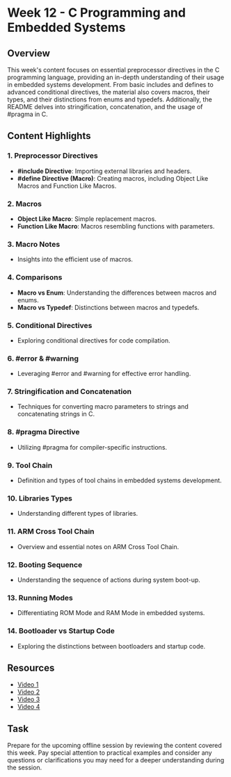 # Week 12 - C Programming and Embedded Systems

## Overview
This week's content focuses on essential preprocessor directives in the C programming language, providing an in-depth understanding of their usage in embedded systems development. From basic includes and defines to advanced conditional directives, the material also covers macros, their types, and their distinctions from enums and typedefs. Additionally, the README delves into stringification, concatenation, and the usage of #pragma in C.

## Content Highlights

### 1. Preprocessor Directives
- **#include Directive**: Importing external libraries and headers.
- **#define Directive (Macro)**: Creating macros, including Object Like Macros and Function Like Macros.

### 2. Macros
- **Object Like Macro**: Simple replacement macros.
- **Function Like Macro**: Macros resembling functions with parameters.

### 3. Macro Notes
- Insights into the efficient use of macros.

### 4. Comparisons
- **Macro vs Enum**: Understanding the differences between macros and enums.
- **Macro vs Typedef**: Distinctions between macros and typedefs.

### 5. Conditional Directives
- Exploring conditional directives for code compilation.

### 6. #error & #warning
- Leveraging #error and #warning for effective error handling.

### 7. Stringification and Concatenation
- Techniques for converting macro parameters to strings and concatenating strings in C.

### 8. #pragma Directive
- Utilizing #pragma for compiler-specific instructions.

### 9. Tool Chain
- Definition and types of tool chains in embedded systems development.

### 10. Libraries Types
- Understanding different types of libraries.

### 11. ARM Cross Tool Chain
- Overview and essential notes on ARM Cross Tool Chain.

### 12. Booting Sequence
- Understanding the sequence of actions during system boot-up.

### 13. Running Modes
- Differentiating ROM Mode and RAM Mode in embedded systems.

### 14. Bootloader vs Startup Code
- Exploring the distinctions between bootloaders and startup code.

## Resources
- [Video 1](https://youtu.be/LFoOi5qqVCY?si=mYqw4QPr0PgVwT4M)
- [Video 2](https://youtu.be/AX8P0WWkSqU?si=BkA3jIek0BTFO9u4)
- [Video 3](https://youtu.be/t2822gYbGtM?si=1KCk17c4grhLq3B8)
- [Video 4](https://youtu.be/d9VhSOk4eMc?si=irnyDuRHvIc90fLB)

## Task
Prepare for the upcoming offline session by reviewing the content covered this week. Pay special attention to practical examples and consider any questions or clarifications you may need for a deeper understanding during the session.

